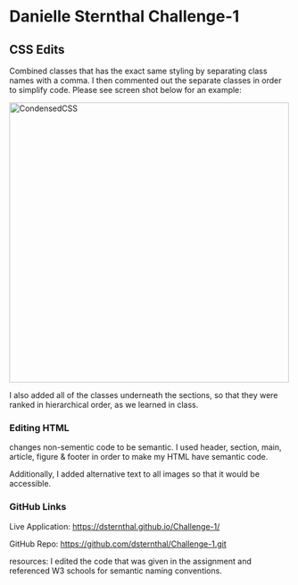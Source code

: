 # Danielle Sternthal Challenge-1

## CSS Edits

Combined classes that has the exact same styling by separating class names with a comma.  I then commented out the separate classes in order to simplify code.  Please see screen shot below for an example:

<img width="501" alt="CondensedCSS" src="https://github.com/dsternthal/Challenge-1/assets/135449777/13cbc112-6490-4ac1-99af-92f09b5fdd10">

I also added all of the classes underneath the sections, so that they were ranked in hierarchical order, as we learned in class.

### Editing HTML 

changes non-sementic code to be semantic.  I used header, section, main, article, figure & footer in order to make my HTML have semantic code. 

Additionally, I added alternative text to all images so that it would be accessible. 

### GitHub Links

Live Application:
https://dsternthal.github.io/Challenge-1/

GitHub Repo: 
https://github.com/dsternthal/Challenge-1.git

resources:
I edited the code that was given in the assignment and referenced W3 schools for semantic naming conventions.
